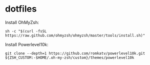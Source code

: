 # dotfiles

Install OhMyZsh:

```
sh -c "$(curl -fsSL https://raw.github.com/ohmyzsh/ohmyzsh/master/tools/install.sh)"
```

Install Powerlevel10k:
```
git clone --depth=1 https://github.com/romkatv/powerlevel10k.git ${ZSH_CUSTOM:-$HOME/.oh-my-zsh/custom}/themes/powerlevel10k
```
